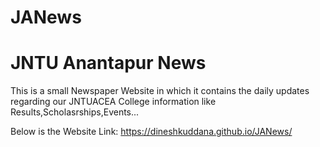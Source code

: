 # JANews
# JNTU Anantapur News
This is a small Newspaper Website in which it contains the daily updates regarding our JNTUACEA College information like Results,Scholasrships,Events...

Below is the Website Link:
https://dineshkuddana.github.io/JANews/

